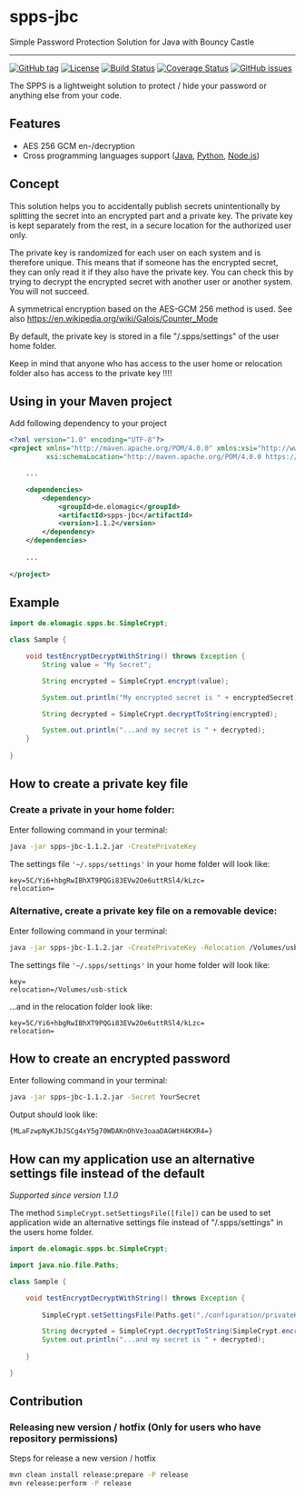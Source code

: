 # spps-jbc

Simple Password Protection Solution for Java with Bouncy Castle

---

[![GitHub tag](https://img.shields.io/github/tag/elomagic/spps-jbc.svg)](https://GitHub.com/elomagic/spps-jbc/tags/)
[![License](https://img.shields.io/badge/License-Apache%202.0-blue.svg)](https://opensource.org/licenses/Apache-2.0)
[![Build Status](https://img.shields.io/travis/com/elomagic/spps-jbc)](https://travis-ci.com/github/elomagic/spps-jbc)
[![Coverage Status](https://coveralls.io/repos/github/elomagic/spps-jbc/badge.svg)](https://coveralls.io/github/elomagic/spps-jbc)
[![GitHub issues](https://img.shields.io/github/issues-raw/elomagic/spps-jbc)](https://github.com/elomagic/spps-jbc/issues)

The SPPS is a lightweight solution to protect / hide your password or anything else from your code.

## Features

* AES 256 GCM en-/decryption
* Cross programming languages support ([Java](https://github.com/elomagic/spps-jshiro), [Python](https://github.com/elomagic/spps-py), [Node.js](https://github.com/elomagic/spps-npm))

## Concept

This solution helps you to accidentally publish secrets unintentionally by splitting the secret into an encrypted part and a private key.
The private key is kept separately from the rest, in a secure location for the authorized user only.

The private key is randomized for each user on each system and is therefore unique. This means that if someone has the encrypted secret,
they can only read it if they also have the private key. You can check this by trying to decrypt the encrypted secret with another user or another system. You will not succeed.

A symmetrical encryption based on the AES-GCM 256 method is used. See also https://en.wikipedia.org/wiki/Galois/Counter_Mode

By default, the private key is stored in a file "/.spps/settings" of the user home folder.

Keep in mind that anyone who has access to the user home or relocation folder also has access to the private key !!!!

## Using in your Maven project

Add following dependency to your project

```xml
<?xml version="1.0" encoding="UTF-8"?>
<project xmlns="http://maven.apache.org/POM/4.0.0" xmlns:xsi="http://www.w3.org/2001/XMLSchema-instance"
         xsi:schemaLocation="http://maven.apache.org/POM/4.0.0 https://maven.apache.org/maven-v4_0_0.xsd">

    ...

    <dependencies>
        <dependency>
            <groupId>de.elomagic</groupId>
            <artifactId>spps-jbc</artifactId>
            <version>1.1.2</version>
        </dependency>
    </dependencies>
    
    ...
    
</project>
```

## Example

```java
import de.elomagic.spps.bc.SimpleCrypt;

class Sample {

    void testEncryptDecryptWithString() throws Exception {
        String value = "My Secret";

        String encrypted = SimpleCrypt.encrypt(value);

        System.out.println("My encrypted secret is " + encryptedSecret);

        String decrypted = SimpleCrypt.decryptToString(encrypted);

        System.out.println("...and my secret is " + decrypted);
    }
    
}
```

## How to create a private key file

### Create a private in your home folder:

Enter following command in your terminal:

```bash  
java -jar spps-jbc-1.1.2.jar -CreatePrivateKey
```

The settings file ```'~/.spps/settings'``` in your home folder will look like:

```properties
key=5C/Yi6+hbgRwIBhXT9PQGi83EVw2Oe6uttRSl4/kLzc=
relocation=
```

### Alternative, create a private key file on a removable device:

Enter following command in your terminal:

```bash
java -jar spps-jbc-1.1.2.jar -CreatePrivateKey -Relocation /Volumes/usb-stick
```

The settings file ```'~/.spps/settings'``` in your home folder will look like:

```properties
key=
relocation=/Volumes/usb-stick
```

...and in the relocation folder look like:

```properties
key=5C/Yi6+hbgRwIBhXT9PQGi83EVw2Oe6uttRSl4/kLzc=
relocation=
```

## How to create an encrypted password

Enter following command in your terminal:

```bash 
java -jar spps-jbc-1.1.2.jar -Secret YourSecret 
```

Output should look like:
```
{MLaFzwpNyKJbJSCg4xY5g70WDAKnOhVe3oaaDAGWtH4KXR4=}
```

## How can my application use an alternative settings file instead of the default

*Supported since version 1.1.0*

The method ```SimpleCrypt.setSettingsFile([file])``` can be used to set application wide an alternative settings file instead of "/.spps/settings" in the 
users home folder.

```java
import de.elomagic.spps.bc.SimpleCrypt;

import java.nio.file.Paths;

class Sample {

    void testEncryptDecryptWithString() throws Exception {
        
        SimpleCrypt.setSettingsFile(Paths.get("./configuration/privateKey"));

        String decrypted = SimpleCrypt.decryptToString(SimpleCrypt.encrypt("secret"));
        System.out.println("...and my secret is " + decrypted);
        
    }

}
```

## Contribution

### Releasing new version / hotfix (Only for users who have repository permissions)

Steps for release a new version / hotfix

```bash
mvn clean install release:prepare -P release
mvn release:perform -P release
```
